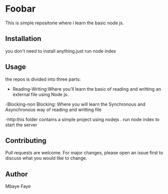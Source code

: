 # Foobar

This is simple repositorie where i learn the basic node js.

## Installation

you don't need to install anything.just run node index

## Usage

the repos is divided into three parts:

- Reading-Writing:Where you'll learn the basic of reading and writting an external file using Node js.

-Blocking-non Blocking: Where you will learn the Synchronous and Asynchronous way of reading and writting file

-http:this folder contains a simple project using nodejs . run node index to start the server

## Contributing

Pull requests are welcome. For major changes, please open an issue first to discuss what you would like to change.

## Author

Mbaye Faye
